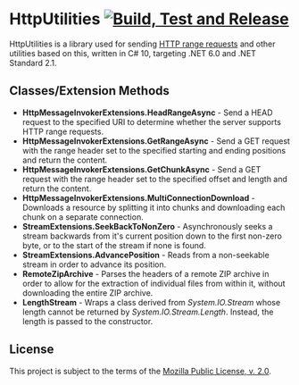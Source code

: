 HttpUtilities [![Build, Test and Release](https://github.com/Xpl0itR/HttpUtilities/actions/workflows/build_test_release.yml/badge.svg?branch=master)](https://github.com/Xpl0itR/HttpUtilities/actions/workflows/build_test_release.yml)
=============
HttpUtilities is a library used for sending [HTTP range requests](https://developer.mozilla.org/docs/Web/HTTP/Range_requests) and other utilities based on this, written in C# 10, targeting .NET 6.0 and .NET Standard 2.1.

Classes/Extension Methods
-------------------------
- **HttpMessageInvokerExtensions.HeadRangeAsync** - Send a HEAD request to the specified URI to determine whether the server supports HTTP range requests.
- **HttpMessageInvokerExtensions.GetRangeAsync** - Send a GET request with the range header set to the specified starting and ending positions and return the content.
- **HttpMessageInvokerExtensions.GetChunkAsync** - Send a GET request with the range header set to the specified offset and length and return the content.
- **HttpMessageInvokerExtensions.MultiConnectionDownload** - Downloads a resource by splitting it into chunks and downloading each chunk on a separate connection.
- **StreamExtensions.SeekBackToNonZero** - Asynchronously seeks a stream backwards from it's current position down to the first non-zero byte, or to the start of the stream if none is found.
- **StreamExtensions.AdvancePosition** - Reads from a non-seekable stream in order to advance its position.
- **RemoteZipArchive** - Parses the headers of a remote ZIP archive in order to allow for the extraction of individual files from within it, without downloading the entire ZIP archive.
- **LengthStream** - Wraps a class derived from *System.IO.Stream* whose length cannot be returned by *System.IO.Stream.Length*. Instead, the length is passed to the constructor.

License
-------
This project is subject to the terms of the [Mozilla Public License, v. 2.0](./LICENSE).